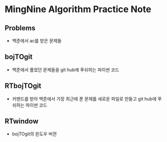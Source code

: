# MingNine Algorithm Practice Note


## Problems 
- 백준에서 ac를 받은 문제들

## bojTOgit 
- 백준에서 풀었던 문제들을 git hub에 푸쉬하는 파이썬 코드

## RTbojTOgit 
- 커맨드를 받아 백준에서 가장 최근에 푼 문제를 새로운 파일로 만들고 git hub에 푸쉬하는 파이썬 코드

## RTwindow 
- bojTOgit의 윈도우 버젼
